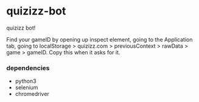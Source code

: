 # quizizz-bot

quizizz bot!

Find your gameID by opening up inspect element, going to the Application tab, going to localStorage > quizizz.com > previousContext > rawData > game > gameID. Copy this when it asks for it.


### dependencies

+ python3
+ selenium
+ chromedriver
